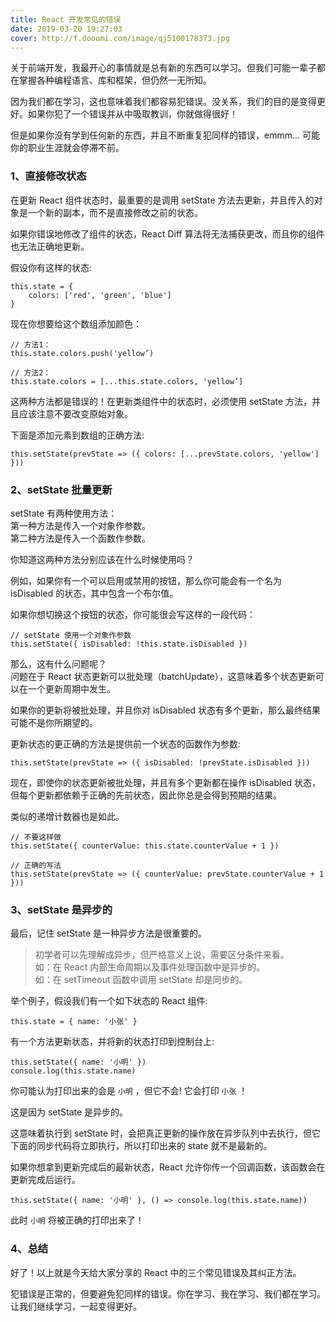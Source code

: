 ```yaml
---
title: React 开发常见的错误
date: 2019-03-20 19:27:03
cover: http://f.dooomi.com/image/qj5100178373.jpg
---
```


关于前端开发，我最开心的事情就是总有新的东西可以学习。但我们可能一辈子都在掌握各种编程语言、库和框架，但仍然一无所知。

因为我们都在学习，这也意味着我们都容易犯错误。没关系，我们的目的是变得更好。如果你犯了一个错误并从中吸取教训，你就做得很好！

但是如果你没有学到任何新的东西，并且不断重复犯同样的错误，emmm... 可能你的职业生涯就会停滞不前。

### 1、直接修改状态

在更新 React 组件状态时，最重要的是调用 setState 方法去更新，并且传入的对象是一个新的副本，而不是直接修改之前的状态。

如果你错误地修改了组件的状态，React Diff 算法将无法捕获更改，而且你的组件也无法正确地更新。

假设你有这样的状态:

```
this.state = {
    colors: ['red', 'green', 'blue']
}
```

现在你想要给这个数组添加颜色：

```
// 方法1：
this.state.colors.push('yellow’)

// 方法2：
this.state.colors = [...this.state.colors, 'yellow’]
```

这两种方法都是错误的！在更新类组件中的状态时，必须使用 setState 方法，并且应该注意不要改变原始对象。

下面是添加元素到数组的正确方法:

```
this.setState(prevState => ({ colors: [...prevState.colors, 'yellow'] }))
```

### 2、setState 批量更新

setState 有两种使用方法：  
第一种方法是传入一个对象作参数。  
第二种方法是传入一个函数作参数。

你知道这两种方法分别应该在什么时候使用吗？

例如，如果你有一个可以启用或禁用的按钮，那么你可能会有一个名为 isDisabled 的状态，其中包含一个布尔值。

如果你想切换这个按钮的状态，你可能很会写这样的一段代码：

```
// setState 使用一个对象作参数
this.setState({ isDisabled: !this.state.isDisabled })
```

那么，这有什么问题呢？  
问题在于 React 状态更新可以批处理（batchUpdate），这意味着多个状态更新可以在一个更新周期中发生。

如果你的更新将被批处理，并且你对 isDisabled 状态有多个更新，那么最终结果可能不是你所期望的。

更新状态的更正确的方法是提供前一个状态的函数作为参数:

```
this.setState(prevState => ({ isDisabled: !prevState.isDisabled }))
```

现在，即使你的状态更新被批处理，并且有多个更新都在操作 isDisabled 状态，但每个更新都依赖于正确的先前状态，因此你总是会得到预期的结果。

类似的递增计数器也是如此。

```
// 不要这样做
this.setState({ counterValue: this.state.counterValue + 1 })

// 正确的写法
this.setState(prevState => ({ counterValue: prevState.counterValue + 1 }))
```

### 3、setState 是异步的

最后，记住 setState 是一种异步方法是很重要的。

> 初学者可以先理解成异步，但严格意义上说，需要区分条件来看。  
> 如：在 React 内部生命周期以及事件处理函数中是异步的。  
> 如：在 setTimeout 函数中调用 setState 却是同步的。

举个例子，假设我们有一个如下状态的 React 组件:

```
this.state = { name: '小张' }
```

有一个方法更新状态，并将新的状态打印到控制台上:

```
this.setState({ name: '小明' })
console.log(this.state.name)
```

你可能认为打印出来的会是 `小明` ，但它不会! 它会打印 `小张` ！

这是因为 setState 是异步的。

这意味着执行到 setState 时，会把真正更新的操作放在异步队列中去执行，但它下面的同步代码将立即执行，所以打印出来的 state 就不是最新的。

如果你想拿到更新完成后的最新状态，React 允许你传一个回调函数，该函数会在更新完成后运行。

```
this.setState({ name: '小明' }, () => console.log(this.state.name))
```

此时 `小明` 将被正确的打印出来了！

### 4、总结

好了！以上就是今天给大家分享的 React 中的三个常见错误及其纠正方法。

犯错误是正常的，但要避免犯同样的错误。你在学习、我在学习、我们都在学习。让我们继续学习，一起变得更好。
